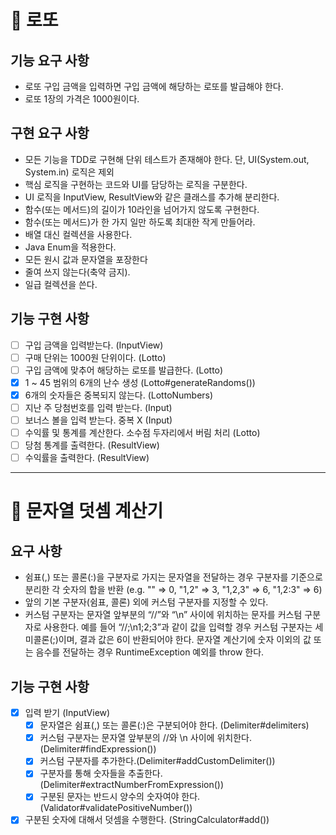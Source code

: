 # 📌 로또

## 기능 요구 사항

- 로또 구입 금액을 입력하면 구입 금액에 해당하는 로또를 발급해야 한다.
- 로또 1장의 가격은 1000원이다.

## 구현 요구 사항

- 모든 기능을 TDD로 구현해 단위 테스트가 존재해야 한다. 단, UI(System.out, System.in) 로직은 제외
- 핵심 로직을 구현하는 코드와 UI를 담당하는 로직을 구분한다.
- UI 로직을 InputView, ResultView와 같은 클래스를 추가해 분리한다.
- 함수(또는 메서드)의 길이가 10라인을 넘어가지 않도록 구현한다.
- 함수(또는 메서드)가 한 가지 일만 하도록 최대한 작게 만들어라.
- 배열 대신 컬렉션을 사용한다.
- Java Enum을 적용한다.
- 모든 원시 값과 문자열을 포장한다
- 줄여 쓰지 않는다(축약 금지).
- 일급 컬렉션을 쓴다.

## 기능 구현 사항

- [ ] 구입 금액을 입력받는다. (InputView)
- [ ] 구매 단위는 1000원 단위이다. (Lotto) 
- [ ] 구입 금액에 맞추어 해당하는 로또를 발급한다. (Lotto)
- [X] 1 ~ 45 범위의 6개의 난수 생성 (Lotto#generateRandoms()) 
- [X] 6개의 숫자들은 중복되지 않는다. (LottoNumbers)
- [ ] 지난 주 당첨번호를 입력 받는다. (Input)
- [ ] 보너스 볼을 입력 받는다. 중복 X (Input)
- [ ] 수익률 및 통계를 계산한다. 소수점 두자리에서 버림 처리 (Lotto)
- [ ] 당첨 통계를 출력한다. (ResultView)
- [ ] 수익률을 출력한다. (ResultView)

---

# 📌 문자열 덧셈 계산기

## 요구 사항

- 쉼표(,) 또는 콜론(:)을 구분자로 가지는 문자열을 전달하는 경우 구분자를 기준으로 분리한 각 숫자의 합을 반환 (e.g. "" => 0, "1,2" => 3, "1,2,3"
  => 6, "1,2:3" => 6)
- 앞의 기본 구분자(쉼표, 콜론) 외에 커스텀 구분자를 지정할 수 있다.
- 커스텀 구분자는 문자열 앞부분의 “//”와 “\n” 사이에 위치하는 문자를 커스텀 구분자로 사용한다. 예를 들어 “//;\n1;2;3”과 같이 값을 입력할 경우 커스텀 구분자는
  세미콜론(;)이며, 결과 값은 6이 반환되어야 한다. 문자열 계산기에 숫자 이외의 값 또는 음수를 전달하는 경우 RuntimeException 예외를 throw 한다.

## 기능 구현 사항

- [x] 입력 받기 (InputView)
    - [x] 문자열은 쉼표(,) 또는 콜론(:)은 구분되어야 한다. (Delimiter#delimiters)
    - [x] 커스텀 구분자는 문자열 앞부분의 //와 \n 사이에 위치한다. (Delimiter#findExpression())
    - [x] 커스텀 구분자를 추가한다.(Delimiter#addCustomDelimiter())
    - [x] 구분자를 통해 숫자들을 추출한다. (Delimiter#extractNumberFromExpression())
    - [x] 구분된 문자는 반드시 양수의 숫자여야 한다. (Validator#validatePositiveNumber())
- [x] 구분된 숫자에 대해서 덧셈을 수행한다. (StringCalculator#add())
